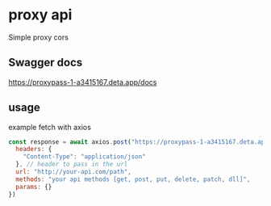 # proxy api
Simple proxy cors

## Swagger docs
https://proxypass-1-a3415167.deta.app/docs

## usage
example fetch with axios
```javascript
const response = await axios.post("https://proxypass-1-a3415167.deta.app/proxy-api/json", {
  headers: {
    "Content-Type": "application/json"
  }, // header to pass in the url
  url: "http://your-api.com/path",
  methods: "your api methods [get, post, put, delete, patch, dll]",
  params: {}
})
```
